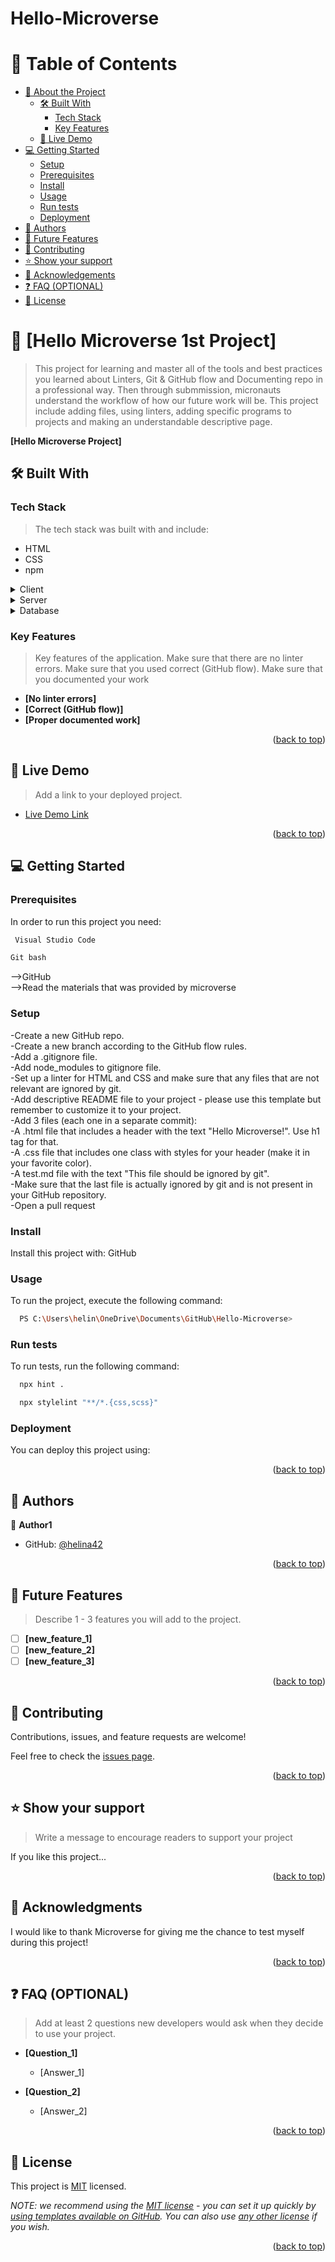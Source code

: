 # Hello-Microverse
<a name="readme-top"></a>

<!--
HOW TO USE:
This is an example of how you may give instructions on setting up your project locally.

Modify this file to match your project and remove sections that don't apply.

REQUIRED SECTIONS:
- Table of Contents
- About the Project
  - Built With
  - Live Demo
- Getting Started
- Authors
- Future Features
- Contributing
- Show your support
- Acknowledgements
- License

OPTIONAL SECTIONS:
- FAQ

After you're finished please remove all the comments and instructions!
-->

<!-- TABLE OF CONTENTS -->

# 📗 Table of Contents

- [📖 About the Project](#about-project)
  - [🛠 Built With](#built-with)
    - [Tech Stack](#tech-stack)
    - [Key Features](#key-features)
  - [🚀 Live Demo](#live-demo)
- [💻 Getting Started](#getting-started)
  - [Setup](#setup)
  - [Prerequisites](#prerequisites)
  - [Install](#install)
  - [Usage](#usage)
  - [Run tests](#run-tests)
  - [Deployment](#triangular_flag_on_post-deployment)
- [👥 Authors](#authors)
- [🔭 Future Features](#future-features)
- [🤝 Contributing](#contributing)
- [⭐️ Show your support](#support)
- [🙏 Acknowledgements](#acknowledgements)
- [❓ FAQ (OPTIONAL)](#faq)
- [📝 License](#license)





<!-- PROJECT DESCRIPTION -->

# 📖 [Hello Microverse 1st Project] <a name="about-project"></a>

> This project for learning and master all of the tools and best practices you learned about Linters, Git & GitHub flow and Documenting repo in a professional way. Then through submmission, micronauts understand the workflow of how our future work will be. 
This project include adding files, using linters, adding specific programs to projects and making an understandable descriptive page. 

**[Hello Microverse Project]** 

## 🛠 Built With <a name="built-with"></a>

### Tech Stack <a name="tech-stack"></a>

> The tech stack was built with and include:
- HTML
- CSS
- npm

<details>
  <summary>Client</summary>
  <ul>
    <li><a href="https://reactjs.org/">React.js</a></li>
  </ul>
</details>

<details>
  <summary>Server</summary>
  <ul>
    <li><a href="https://expressjs.com/">Express.js</a></li>
  </ul>
</details>

<details>
<summary>Database</summary>
  <ul>
    <li><a href="https://www.postgresql.org/">PostgreSQL</a></li>
  </ul>
</details>


<!-- Features -->

### Key Features <a name="key-features"></a>

> Key features of the application.
Make sure that there are no linter errors.
Make sure that you used correct (GitHub flow).
Make sure that you documented your work

- **[No linter errors]**
- **[Correct (GitHub flow)]**
- **[Proper documented work]**

<p align="right">(<a href="#readme-top">back to top</a>)</p>
<!-- LIVE DEMO -->

## 🚀 Live Demo <a name="live-demo"></a>

> Add a link to your deployed project.

- [Live Demo Link](https://helina42.github.io/Hello-Microverse/)

<p align="right">(<a href="#readme-top">back to top</a>)</p>

<!-- GETTING STARTED -->

## 💻 Getting Started <a name="getting-started"></a>



### Prerequisites

In order to run this project you need:
```sh
 Visual Studio Code
```
 
 ```sh
 Git bash
```
 
-->GitHub<br>
-->Read the materials that was provided by microverse


### Setup

-Create a new GitHub repo.<br>
-Create a new branch according to the GitHub flow rules.<br>
-Add a .gitignore file.<br>
-Add node_modules to gitignore file.<br>
-Set up a linter for HTML and CSS and make sure that any files that are not relevant are ignored by git.<br>
-Add descriptive README file to your project - please use this template but remember to customize it to your project.<br>
-Add 3 files (each one in a separate commit):<br>
        -A .html file that includes a header with the text "Hello Microverse!". Use h1 tag for that.<br>
        -A .css file that includes one class with styles for your header (make it in your favorite color).<br>
        -A test.md file with the text "This file should be ignored by git".<br>
-Make sure that the last file is actually ignored by git and is not present in your GitHub repository.<br>
-Open a pull request<br>
### Install

Install this project with: GitHub

<!--
Example command:

```sh
  cd my-project
  gem install
```
--->
### Usage

To run the project, execute the following command:

```sh
  PS C:\Users\helin\OneDrive\Documents\GitHub\Hello-Microverse>
```
<!--
Example command:

```sh
  rails server
```
--->

### Run tests

To run tests, run the following command:
```sh
  npx hint .
```
```sh
  npx stylelint "**/*.{css,scss}"
```


<!--
Example command:

```sh
  bin/rails test test/models/article_test.rb
```
--->

### Deployment

You can deploy this project using:

<!--
Example:

```sh

```
 -->

<p align="right">(<a href="#readme-top">back to top</a>)</p>


<!-- AUTHORS -->

## 👥 Authors <a name="authors"></a>

>

👤 **Author1**

- GitHub: [@helina42](https://github.com/helina42)



<p align="right">(<a href="#readme-top">back to top</a>)</p>
<!-- FUTURE FEATURES -->

## 🔭 Future Features <a name="future-features"></a>

> Describe 1 - 3 features you will add to the project.

- [ ] **[new_feature_1]**
- [ ] **[new_feature_2]**
- [ ] **[new_feature_3]**

<p align="right">(<a href="#readme-top">back to top</a>)</p>


<!-- CONTRIBUTING -->

## 🤝 Contributing <a name="contributing"></a>

Contributions, issues, and feature requests are welcome!

Feel free to check the [issues page](../../issues/).

<p align="right">(<a href="#readme-top">back to top</a>)</p>
<!-- SUPPORT -->

## ⭐️ Show your support <a name="support"></a>

> Write a message to encourage readers to support your project

If you like this project...

<p align="right">(<a href="#readme-top">back to top</a>)</p>



<!-- ACKNOWLEDGEMENTS -->

## 🙏 Acknowledgments <a name="acknowledgements"></a>



I would like to thank Microverse for giving me the chance to test myself during this project!

<p align="right">(<a href="#readme-top">back to top</a>)</p>




<!-- FAQ (optional) -->

## ❓ FAQ (OPTIONAL) <a name="faq"></a>

> Add at least 2 questions new developers would ask when they decide to use your project.

- **[Question_1]**

  - [Answer_1]

- **[Question_2]**

  - [Answer_2]

<p align="right">(<a href="#readme-top">back to top</a>)</p>

<!-- LICENSE -->

## 📝 License <a name="license"></a>

This project is [MIT](./LICENSE) licensed.

_NOTE: we recommend using the [MIT license](https://choosealicense.com/licenses/mit/) - you can set it up quickly by [using templates available on GitHub](https://docs.github.com/en/communities/setting-up-your-project-for-healthy-contributions/adding-a-license-to-a-repository). You can also use [any other license](https://choosealicense.com/licenses/) if you wish._

<p align="right">(<a href="#readme-top">back to top</a>)</p>